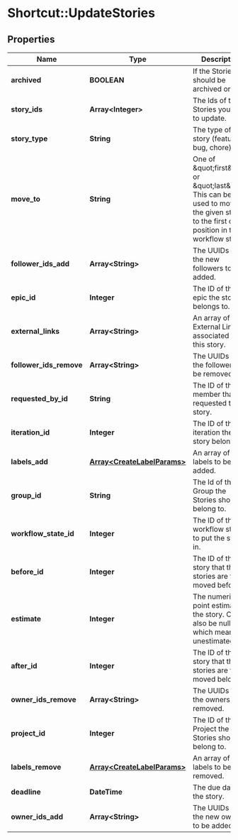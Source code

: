 # Shortcut::UpdateStories

## Properties
Name | Type | Description | Notes
------------ | ------------- | ------------- | -------------
**archived** | **BOOLEAN** | If the Stories should be archived or not. | [optional] 
**story_ids** | **Array&lt;Integer&gt;** | The Ids of the Stories you wish to update. | 
**story_type** | **String** | The type of story (feature, bug, chore). | [optional] 
**move_to** | **String** | One of \&quot;first\&quot; or \&quot;last\&quot;. This can be used to move the given story to the first or last position in the workflow state. | [optional] 
**follower_ids_add** | **Array&lt;String&gt;** | The UUIDs of the new followers to be added. | [optional] 
**epic_id** | **Integer** | The ID of the epic the story belongs to. | [optional] 
**external_links** | **Array&lt;String&gt;** | An array of External Links associated with this story. | [optional] 
**follower_ids_remove** | **Array&lt;String&gt;** | The UUIDs of the followers to be removed. | [optional] 
**requested_by_id** | **String** | The ID of the member that requested the story. | [optional] 
**iteration_id** | **Integer** | The ID of the iteration the story belongs to. | [optional] 
**labels_add** | [**Array&lt;CreateLabelParams&gt;**](CreateLabelParams.md) | An array of labels to be added. | [optional] 
**group_id** | **String** | The Id of the Group the Stories should belong to. | [optional] 
**workflow_state_id** | **Integer** | The ID of the workflow state to put the stories in. | [optional] 
**before_id** | **Integer** | The ID of the story that the stories are to be moved before. | [optional] 
**estimate** | **Integer** | The numeric point estimate of the story. Can also be null, which means unestimated. | [optional] 
**after_id** | **Integer** | The ID of the story that the stories are to be moved below. | [optional] 
**owner_ids_remove** | **Array&lt;String&gt;** | The UUIDs of the owners to be removed. | [optional] 
**project_id** | **Integer** | The ID of the Project the Stories should belong to. | [optional] 
**labels_remove** | [**Array&lt;CreateLabelParams&gt;**](CreateLabelParams.md) | An array of labels to be removed. | [optional] 
**deadline** | **DateTime** | The due date of the story. | [optional] 
**owner_ids_add** | **Array&lt;String&gt;** | The UUIDs of the new owners to be added. | [optional] 

